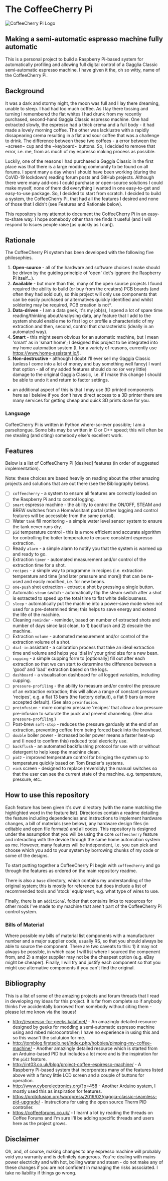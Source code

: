 # The CoffeeCherry Pi

![CoffeeCherry Pi Logo](coffeecherry-pi.svg)

## Making a semi-automatic espresso machine fully automatic

This is a personal project to build a Raspberry Pi-based system for automatically profiling and allowing full digital control of a Gagglia Classic semi-automatic espresso machine.
I have given it the, oh so witty, name of the CoffeeCherry Pi.

## Background

It was a dark and stormy night, the moon was full and I lay there dreaming, unable to sleep.
I had had too much coffee.
As I lay there tossing and turning I remembered the flat whites I had drunk from my recently purchased, second-hand Gaggia Classic espresso machine.
One had extracted slowly, the espresso had a thick crema and a full body - it had made a lovely morning coffee.
The other was lacklustre with a rapidly dissapearing crema resulting in a flat and sour coffee that was a challenge to drink.
The difference between these two coffees - a error between the ~screen~ cup and the ~keyboard~ buttons.
So, I decided to remove that error, i.e. me, from as much of my espresso making process as possible.

Luckily, one of the reasons I had purchased a Gaggia Classic in the first place was that there is a large modding community to be found on all forums.
I spent many a day when I should have been working (during the CoViD-19 lockdown) reading forum posts and GitHub projects.
Although there were many add-ons I could purchase or open-source solutions I could make myself, none of them did everything I wanted in one easy-to-get and easy-to-use package.
So, I decided to start from scratch.
I decided to build a system, the CoffeeCherry Pi, that had all the features I desired and none of those that I didn't (see Features and Rationale below).

This repository is my attempt to document the CoffeeCherry Pi in an easy-to-share way.
I hope somebody other than me finds it useful (and I will respond to Issues people raise [as quickly as I can]).

## Rationale

The CoffeeCherry Pi system has been developed with the following five philosophies.

1. **Open-source** - all of the hardware and software choices I make should be driven by the guiding principle of 'open' (let's iggnore the Raspberry Pi itself...).
2. **Available** - but more than this, many of the open source projects I found required the ability to build (or buy from the creators) PCB boards (and often they had sold out), so this project will only use components that can be easily purchased or alternatives quickly identified and whilst soldering may be required, PCB creation is not*.
3. **Data-driven** - I am a data geek, it's my job(s), I spend a lot of spare time reading/thinking about/analysing data, any feature that I add to the system should enable me to first log or profile a characteristic of my extraction and then, second, control that characteristic (ideally in an automated way).
4. **Smart** - this might seem obvious for an automatic machine, but I mean 'smart' as in 'smart home'; I designed this project to be integrated into my home automation system (I, for a variety of reasons, currently use https://www.home-assistant.io/).
5. **Non-destructive** - although I doubt I'll ever sell my Gaggia Classic (unless I come into a lot of money and buy something well fancy) I want that option - all of my added features should do no (or very little) damage to the original Gaggia Classic, i.e. if I make this change I should be able to undo it and return to factor settings.

* an additional aspect of this is that I may use 3D printed components here as I beleive if you don't have direct access to a 3D printer there are many services for getting cheap and quick 3D prints done for you.

### Language

CoffeeCherry Pi is written in Python where-so-ever possible; I am a parseltongue.
Some bits may be written in C or C++ speed; this will often be me stealing (and citing) somebody else's excellent work.

## Features

Below is a list of CoffeeCherry Pi [desired] features (in order of suggested implementation).

Note: these choices are based heavily on reading about the other amazing projects and solutions that are out there (see the Bibliography below).

- [ ] `coffeecherry` - a system to ensure all features are correctly loaded on the Raspberry Pi and to control logging.
- [ ] `smart` espresso machine - the ability to control the ON/OFF, STEAM and BREW switches from a HomeAssitant portal (other logging and control features will be accessible from the same portal).
- [ ] Water `tank` fill monitoring - a simple water level sensor system to ensure the tank never runs dry.
- [ ] `pid` temperature control - this is a more efficient and accurate algorithm for controlling the boiler temperature to ensure consistent espresso extraction.
- [ ] Ready `alarm` - a simple alarm to notify you that the system is warmed up and ready to go.
- [ ] Extraction `timer` - automated measurement and/or control of the extraction time for a shot.
- [ ] `recipes` - a simple way to programme in recipes (i.e. extraction temperature and time [and later pressure and more]) that can be re-used and easily modified, i.e. for new beans.
- [ ] `one-push` shot extraction - extract a shot by pressing a single button.
- [ ] Automatic `steam` switch - automatically flip the steam switch after a shot is extracted to speed up the total time to flat white deliciousness.
- [ ] `sleep` - automatically put the machine into a power-save mode when not used for a pre-determined time; this helps to save energy and extend the life of the machine.
- [ ] Cleaning `reminder` - reminder, based on number of extracted shots and number of days since last clean, to 1) backflush and 2) descale the machine.
- [ ] Extraction `volume` - automated measurement and/or control of the extraction volume of a shot.
- [ ] `dial-in` assistant - a calibration process that take an ideal extraction time and volume and helps you 'dial in' your grind size for a new bean.
- [ ] `cupping` - a simple cupping form to [optionally] fill out after each extraction so that we can start to determine the difference between a 'good' and 'bad' extraction based on the logs.
- [ ] `dashboard` - a visualisation dashboard for all logged variables, including cupping.
- [ ] `pressure-profiling` - the ability to measure and/or control the pressure of an extraction extraction; this will allow a range of constant pressure 'recipes', e.g. a flat 13 bars (the factory default), a flat 9 bars (a more accepted default). (See also `preinfusion`.
- [ ] `preinfusion` - more complex pressure 'recipes' that allow a low pressure pre-infusion to saturate the puck and prevent channeling. (See also `pressure-profiling`.)
- [ ] Post-brew `soft-stop` - reduces the pressure gardually at the end of an extraction, preventing coffee from being forced back into the brewhead.
- [ ] `double` boiler power - increased boiler power means a faster heat-up and (I need to confirm this) reduced total elecricity use.
- [ ] `backflush` - an automated backflushing protocol for use with or without detergent to help keep the machine clean.
- [ ] `pid2` - improved temperature control for bringing the system up to temperature quickly based on Tom Brazier's systems.
- [ ] `eink` screen - designed to replace (reversibly) the manual switches so that the user can see the current state of the machine. e.g. temperature, pressure, etc..

## How to use this repository

Each feature has been given it's own directory (with the name matching the highlighted word in the feature list).
Directories contain a readme detailing the feature including dependencies and instructions to implement hardware changes, a bill of materials (see below), any hardware design files (in editable and open file formats) and all codes.
This repository is designed under the assumption that you will be using the core `coffeecherry` feature and interacting with the device through the same home automation system as me.
However, many features will be independent, i.e. you can pick and choose which you add to your system by borrowing chunks of my code or some of the designs.

To start putting together a CoffeeCherry Pi begin with `coffeecherry` and go through the features as ordered on the main repository readme.

There is also a `base` directory, which contains my understanding of the original system; this is mostly for reference but does include a list of recommended tools and 'stock' equipment, e.g. what type of wires to use.

Finally, there is an `additional` folder that contains links to resources for other mods I've made to my machine that aren't part of the CoffeeCherry Pi control system.

### Bills of Material

Where possible my bills of material list components with a manufacturer number and a major supplier code, usually RS, so that you should always be able to source the component.
There are two caveats to this: 1) it may not always be possible, in which case I will list where I sourced the compenent from, and 2) a major supplier may not be the cheapest option (e.g. eBay might be cheaper).
Finally, I will try and justify each component so that you might use alternative components if you can't find the original.

## Bibliography

This is a list of some of the amazing projects and forum threads that I read in developing my ideas for this project.
It is far from complete so if anybody thinks I've accidentally borrowed from somebody without citing them - please let me know via the issues!

* http://espresso-for-geeks.kalaf.net/ - An amazingly detailed resource designed by geeks for modding a semi-automatic espresso machine using and mbed microcontroller; I have no experience in using this and so this wasn't the solutuion for me.
* http://tomblog.firstsolo.net/index.php/hobbies/pimping-my-coffee-machine/ - Another amazingly detailed resource which is started from an Arduino-based PID but includes a lot more and is the inspiration for the `pid2` feature.
* http://int03.co.uk/blog/project-coffee-espiresso-machine/ - A Raspberry Pi-based system that incorporates many of the features listed above with a fancy little LCD screen and a couple of buttons for operation.
* http://www.cyberelectronics.org/?p=458 - Another Arduino system, I mostly used this as inspiration for features.
* https://protofusion.org/wordpress/2019/02/gaggia-classic-seamless-pid-upgrade/ - Instructions for using the open source Therm PID controller.
* https://coffeeforums.co.uk/ - I learnt a lot by reading the threads on Coffee Forums and I'm sure I'll be adding specific threads and users here as the project grows.


## Disclaimer

Oh, and, of course, making changes to any espresso machine will probably void you warranty and is definitely dangerous.
You're dealing with mains power electricity and with hot, boiling water and steam - do not make any of these changes if you are not confident in managing the risks associated.
I take no liability if things go wrong.
